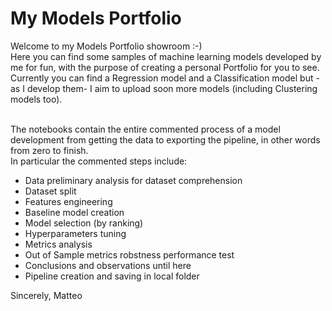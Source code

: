 # My Models Portfolio <br>
Welcome to my Models Portfolio showroom :-) <br> 
Here you can find some samples of machine learning models developed by me for fun, with the purpose of creating a personal Portfolio for you to see. <br>
 Currently you can find a Regression model and a Classification model but -as I develop them- I aim to upload soon more models (including Clustering models too).  <br> <br>

The notebooks contain the entire commented process of a model development from getting the data to exporting the pipeline, in other words from zero to finish.<br>
In particular the commented steps include:

- Data preliminary analysis for dataset comprehension
- Dataset split
- Features engineering
- Baseline model creation
- Model selection (by ranking)
- Hyperparameters tuning
- Metrics analysis
- Out of Sample metrics robstness performance test
- Conclusions and observations until here
- Pipeline creation and saving in local folder

Sincerely, Matteo

